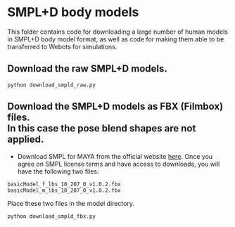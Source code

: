 # SMPL+D body models

This folder contains code for downloading a large number of human models in SMPL+D body model format, as well as code for making them able to be transferred to Webots for simulations.

## Download the raw SMPL+D models.
```
python download_smpld_raw.py
```

## Download the SMPL+D models as FBX (Filmbox) files. <br/>In this case the pose blend shapes are not applied.
- Download SMPL for MAYA from the official website [here](https://smpl.is.tue.mpg.de/). Once you agree on SMPL license terms and have access to downloads, you will have the following two files:
```
basicModel_f_lbs_10_207_0_v1.0.2.fbx
basicModel_m_lbs_10_207_0_v1.0.2.fbx
```
Place these two files in the model directory.

```
python download_smpld_fbx.py
```
